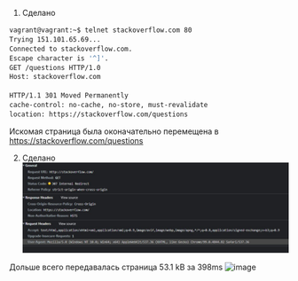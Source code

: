 
1. Сделано
```bash 
vagrant@vagrant:~$ telnet stackoverflow.com 80
Trying 151.101.65.69...
Connected to stackoverflow.com.
Escape character is '^]'.
GET /questions HTTP/1.0
Host: stackoverflow.com

HTTP/1.1 301 Moved Permanently
cache-control: no-cache, no-store, must-revalidate
location: https://stackoverflow.com/questions
```
Искомая страница была оконачательно перемещена в https://stackoverflow.com/questions

2. Сделано
![Скриншот](https://github.com/ugolyokk/devops-netology/blob/954f48df6c7ec7e72755391ce57d8c99e1457576/homework/3.6/http.jpg)

Дольше всего передавалась страница 53.1 kB за 398ms
![image](https://user-images.githubusercontent.com/98211990/160437214-7216ca8c-bee5-4450-9f4f-c820c4b5796f.png)


